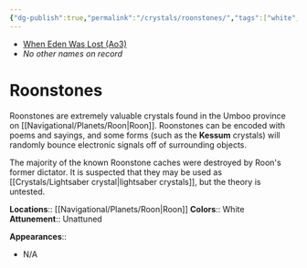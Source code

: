```yaml
---
{"dg-publish":true,"permalink":"/crystals/roonstones/","tags":["white","unattuned","crystal"],"noteIcon":"saber1"}
---
```


- [When Eden Was Lost (Ao3)](https://archiveofourown.org/works/19334440)
- *No other names on record*
# Roonstones

Roonstones are extremely valuable crystals found in the Umboo province on [[Navigational/Planets/Roon\|Roon]]. Roonstones can be encoded with poems and sayings, and some forms (such as the **Kessum** crystals) will randomly bounce electronic signals off of surrounding objects. 

The majority of the known Roonstone caches were destroyed by Roon's former dictator. It is suspected that they may be used as [[Crystals/Lightsaber crystal\|lightsaber crystals]], but the theory is untested.

**Locations**:: [[Navigational/Planets/Roon\|Roon]]
**Colors**:: White
**Attunement**:: Unattuned

**Appearances**::
- N/A